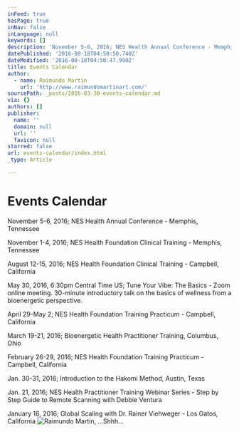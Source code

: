 ```yaml
---
inFeed: true
hasPage: true
inNav: false
inLanguage: null
keywords: []
description: 'November 5-6, 2016; NES Health Annual Conference - Memphis, Tennessee'
datePublished: '2016-08-18T04:50:50.740Z'
dateModified: '2016-08-18T04:50:47.990Z'
title: Events Calendar
author:
  - name: Raimundo Martin
    url: 'http://www.raimundomartinart.com/'
sourcePath: _posts/2016-03-30-events-calendar.md
via: {}
authors: []
publisher:
  name: ''
  domain: null
  url: ''
  favicon: null
starred: false
url: events-calendar/index.html
_type: Article

---
```

# Events Calendar

November 5-6, 2016; NES Health Annual Conference - Memphis, Tennessee

November 1-4, 2016; NES Health Foundation Clinical Training - Memphis, Tennessee

August 12-15, 2016; NES Health Foundation Clinical Training - Campbell, California

May 30, 2016, 6:30pm Central Time US; Tune Your Vibe: The Basics - Zoom online meeting. 30-minute introductory talk on the basics of wellness from a bioenergetic perspective.

April 29-May 2; NES Health Foundation Training Practicum - Campbell, California

March 19-21, 2016; Bioenergetic Health Practitioner Training, Columbus, Ohio

February 26-29, 2016; NES Health Foundation Training Practicum - Campbell, California

Jan. 30-31, 2016; Introduction to the Hakomi Method, Austin, Texas

Jan. 21, 2016; NES Health Practitioner Training Webinar Series - Step by Step Guide to Remote Scanning with Debbie Ventura

January 16, 2016; Global Scaling with Dr. Rainer Viehweger - Los Gatos, California
![Raimundo Martin, ...Shhh...](https://the-grid-user-content.s3-us-west-2.amazonaws.com/01c535f5-d028-49d6-ae75-cdff729f25c7.jpg)